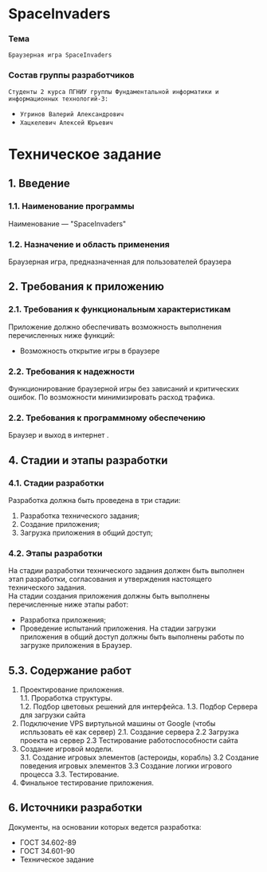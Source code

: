 # SpaceInvaders
### Тема
    Браузерная игра SpaceInvaders
### Состав группы разработчиков
`Студенты 2 курса ПГНИУ группы Фундаментальной информатики и информационных технологий-3:`
* `Угринов Валерий Александрович`
* `Хацкелевич Алексей Юрьевич` 
# Техническое задание
## 1. Введение  
### 1.1. Наименование программы  
Наименование — "SpaceInvaders"
### 1.2. Назначение и область применения  
Браузерная игра, предназначенная для пользователей браузера  
## 2. Требования к приложению
### 2.1. Требования к функциональным характеристикам  
Приложение должно обеспечивать возможность выполнения перечисленных
ниже функций:  
 * Возможность открытие игры в браузере
### 2.2. Требования к надежности
Функционирование браузерной игры без зависаний и критических ошибок. По возможности минимизировать расход трафика. 
### 2.2. Требования к программному обеспечению
 Браузер и выход в интернет .
## 4. Стадии и этапы разработки
### 4.1. Стадии разработки
Разработка должна быть проведена в три стадии:
1. Разработка технического задания;
2. Создание приложения;
3. Загрузка приложения в общий доступ;
### 4.2. Этапы разработки
На стадии разработки технического задания должен быть выполнен этап разработки, согласования и утверждения настоящего технического задания.  
На стадии создания приложения должны быть выполнены перечисленные
ниже этапы работ:  
* Разработка приложения;
* Проведение испытаний приложения.
На стадии загрузки приложения в общий доступ должны быть выполнены работы по загрузке приложения в Браузер.
## 5.3. Содержание работ
1. Проектирование приложения.  
1.1. Проработка структуры.  
1.2. Подбор цветовых решений для интерфейса. 
1.3. Подбор Сервера для загрузки сайта 
2. Подключение VPS виртульной машины от Google (чтобы испльзовать её как сервер)
2.1. Создание сервера
2.2 Загрузка проекта на сервер
2.3 Тестирование работоспособности сайта
3. Создание игровой модели.  
3.1. Создание игровых элементов (астероиды, корабль)
3.2 Создание поведения игровых элементов
3.3 Создание логики игрового процесса
3.3. Тестирование.  
5. Финальное тестирование приложения.  
## 6. Источники разработки
Документы, на основании которых ведется разработка:  
* ГОСТ 34.602-89  
* ГОСТ 34.601-90  
* Техническое задание
